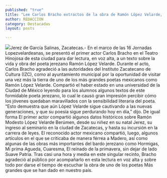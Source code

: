 ```yaml
---
published: "true"
title: "Lee Carlos Bracho extractos de la obra de Ramón López Velarde, en Jerez"
author: REDACCION
category: Destacadas
layout: posts

---
```


![](http://i.imgur.com/9TsrxVAm.jpg)Jerez de García Salinas, Zacatecas.- En el marco de las 16 Jornadas Lopezvelardeanas, se presentó el primer actor Carlos Bracho en el Teatro Hinojosa de esta ciudad para dar lectura, en voz alta,  a un texto sobre la vida y obra del poeta jerezano Ramón López Velarde.
Durante el acto, Carlos Bracho agradeció a las autoridades del Instituto Zacatecano de Cultura  (IZC), como al ayuntamiento municipal por la oportunidad de visitar una vez más la tierra de uno de los más grandes poetas mexicanos como Ramón López Velarde.
Compartió el haber estado en una universidad de la Ciudad de México leyendo para los alumnos algunos textos de este formidable poeta jerezano, lo cual le causó gran impresión percibir cómo los jóvenes quedaban maravillados con la sensibilidad literaria del poeta. “Esto demuestra que aún López Velarde sigue cautivando a las nuevas generaciones, y que su poesía sigue perdurando hoy en día,” dijo.
De igual forma El primer actor compartió algunos datos históricos sobre Ramón Modesto López Velarde Berúmen, desde su niñez en su natal Jerez, su ingreso al seminario en la ciudad de Zacatecas, y hasta su incursión en la carrera de leyes.
El reconocido actor mexicano compartió, luego, algunos artículos en el que se criticaba de manera férrea a Madero, así como algunas de las obras más importantes del bardo jerezano como Hormigas, Mi prima Agueda, Cuaresma, El reinado de la primavera, sin dejar de lado Suave Patria.
Tras casi una hora y media en este singular recinto, Bracho agradeció al público por acompañarlo en esta lectura en voz alta y sobre todo por darse el tiempo de escuchar la obra de uno de los poetas Más grandes que se han dado en nuestro país.
